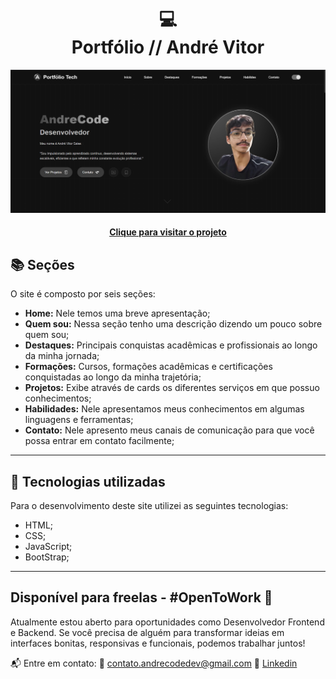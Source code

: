 <h1 align="center">
  💻<br>Portfólio // André Vitor
</h1>

![Resultado final do projeto](img/portfolio.png)

<h4 align="center"><a href="https://www.andrecodedev.com/">Clique para visitar o projeto</a></h4>

## 📚 Seções

O site é composto por seis seções:

- **Home:** Nele temos uma breve apresentação;
- **Quem sou:** Nessa seção tenho uma descrição dizendo um pouco sobre quem sou;
- **Destaques:** Principais conquistas acadêmicas e profissionais ao longo da minha jornada;
- **Formações:** Cursos, formações acadêmicas e certificações conquistadas ao longo da minha trajetória;
- **Projetos:** Exibe através de cards os diferentes serviços em que possuo conhecimentos;
- **Habilidades:** Nele apresentamos meus conhecimentos em algumas linguagens e ferramentas;
- **Contato:** Nele apresento meus canais de comunicação para que você possa entrar em contato facilmente;

---

## 💼 Tecnologias utilizadas

Para o desenvolvimento deste site utilizei as seguintes tecnologias:

- HTML;
- CSS;
- JavaScript;
- BootStrap;

---

## Disponível para freelas - #OpenToWork 🚀

Atualmente estou aberto para oportunidades como Desenvolvedor Frontend e Backend. Se você precisa de alguém para transformar ideias em interfaces bonitas, responsivas e funcionais, podemos trabalhar juntos!

📬 Entre em contato:
📧 contato.andrecodedev@gmail.com
💼 [Linkedin](https://www.linkedin.com/in/andrecodedev/)